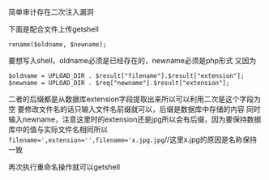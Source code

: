 ﻿简单审计存在二次注入漏洞

下面是配合文件上传getshell

`rename($oldname, $newname);`

要想写入shell，oldname必须是已经存在的，newname必须是php形式
又因为
```
$oldname = UPLOAD_DIR . $result["filename"].$result["extension"];
$newname = UPLOAD_DIR . $req["newname"].$result["extension"];
```
二者的后缀都是从数据库extension字段提取出来所以可以利用二次是这个字段为空
要修改文件名的话只输入文件名前缀就可以，后缀是数据库中存储的内容
同时输入newname，注意这里时的extension还是jpg所以会有后缀，因为要保持数据库中的值与实际文件名相同所以
`filename=',extension='',filename='x.jpg.jpg`//这里x.jpg的原因是名称保持一致

再次执行重命名操作就可以getshell